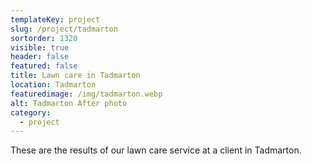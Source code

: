 ```yaml
---
templateKey: project
slug: /project/tadmarton
sortorder: 1320
visible: true
header: false
featured: false
title: Lawn care in Tadmarton
location: Tadmarton
featuredimage: /img/tadmarton.webp
alt: Tadmarton After photo
category:
  - project
---
```


These are the results of our lawn care service at a client in Tadmarton.
